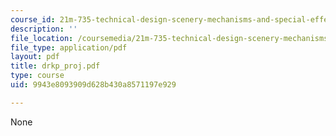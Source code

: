 ```yaml
---
course_id: 21m-735-technical-design-scenery-mechanisms-and-special-effects-spring-2004
description: ''
file_location: /coursemedia/21m-735-technical-design-scenery-mechanisms-and-special-effects-spring-2004/9943e8093909d628b430a8571197e929_drkp_proj.pdf
file_type: application/pdf
layout: pdf
title: drkp_proj.pdf
type: course
uid: 9943e8093909d628b430a8571197e929

---
```

None